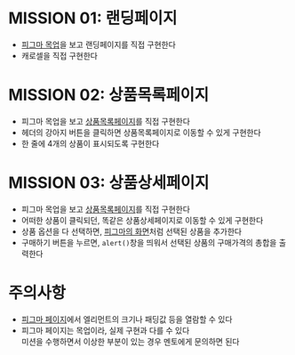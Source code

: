 # MISSION 01: 랜딩페이지

- [피그마 목업](https://www.figma.com/proto/V7Au7QEhV8Qs0O9JizekpN/WooriCamp-Mission-01?type=design&node-id=109-241&t=KwIU7fdNe91DBNzF-0&scaling=min-zoom&page-id=109%3A240&starting-point-node-id=109%3A241)을 보고 랜딩페이지를 직접 구현한다
- 캐로셀을 직접 구현한다

# MISSION 02: 상품목록페이지

- 피그마 목업을 보고 [상품목록페이지](https://www.figma.com/proto/V7Au7QEhV8Qs0O9JizekpN/WooriCamp-Mission-01?type=design&node-id=109-301&t=KwIU7fdNe91DBNzF-0&scaling=min-zoom&page-id=109%3A240&starting-point-node-id=109%3A241)를 직접 구현한다
- 헤더의 강아지 버튼을 클릭하면 상품목록페이지로 이동할 수 있게 구현한다
- 한 줄에 4개의 상품이 표시되도록 구현한다


# MISSION 03: 상품상세페이지

- 피그마 목업을 보고 [상품목록페이지](https://www.figma.com/proto/V7Au7QEhV8Qs0O9JizekpN/WooriCamp-Mission-01?type=design&node-id=109-538&t=KwIU7fdNe91DBNzF-0&scaling=min-zoom&page-id=109%3A240&starting-point-node-id=109%3A241)를 직접 구현한다
- 어떠한 상품이 클릭되던, 똑같은 상품상세페이지로 이동할 수 있게 구현한다
- 상품 옵션을 다 선택하면, [피그마의 화면](https://www.figma.com/proto/V7Au7QEhV8Qs0O9JizekpN/WooriCamp-Mission-01?type=design&node-id=109-905&t=KwIU7fdNe91DBNzF-0&scaling=min-zoom&page-id=109%3A240&starting-point-node-id=109%3A241)처럼 선택된 상품을 추가한다
- 구매하기 버튼을 누르면, `alert()`창을 띄워서 선택된 상품의 구매가격의 총합을 출력한다


# 주의사항

- [피그마 페이지](https://www.figma.com/file/V7Au7QEhV8Qs0O9JizekpN/WooriCamp-Mission-01?type=design&node-id=109%3A241&mode=design&t=1tdnSlUeZiXqNXeT-1)에서 엘리먼트의 크기나 패딩값 등을 열람할 수 있다
- 피그마 페이지는 목업이라, 실제 구현과 다를 수 있다  
  미션을 수행하면서 이상한 부분이 있는 경우 멘토에게 문의하면 된다
